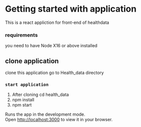 # Getting started with application

This is a react appliction for front-end of healthdata

### requirements

you need to have Node X16 or above installed 

## clone application

clone this application go to Health_data directory


### `start application`

1. After cloning cd health_data
2. npm install
3. npm start

Runs the app in the development mode.\
Open [http://localhost:3000](http://localhost:3000) to view it in your browser.



